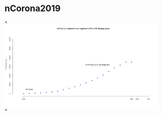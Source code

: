 # nCorona2019

<![alt text](https://github.com/vanhungtran/nCorona2019/blob/master/Best%20models%20for%20nCon2019.gif)> 
